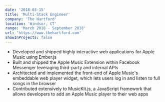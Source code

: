 ```yaml
---
date: '2018-03-15'
title: 'Multi-Stack Engineer'
company: 'The Hartford'
location: 'Windsor, CT'
range: 'March 2018 - September 2018'
url: 'https://www.thehartford.com'
showInProjects: false
---
```


- Developed and shipped highly interactive web applications for Apple Music using Ember.js
- Built and shipped the Apple Music Extension within Facebook Messenger leveraging third-party and internal APIs
- Architected and implemented the front-end of Apple Music's embeddable web player widget, which lets users log in and listen to full songs in the browser
- Contributed extensively to MusicKit.js, a JavaScript framework that allows developers to add an Apple Music player to their web apps
